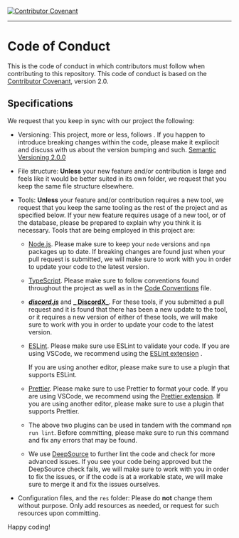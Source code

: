 [![Contributor Covenant](https://img.shields.io/badge/Contributor%20Covenant-2.1-4baaaa.svg)](CODE-OF-CONDUCT.md)

---

# Code of Conduct

This is the code of conduct in which contributors must follow when contributing to this repository. This code of conduct
is based on the [Contributor Covenant](https://www.contributor-covenant.org/), version 2.0.

## Specifications

We request that you keep in sync with our project the following:

-   Versioning: This project, more or less, follows . If you happen to introduce breaking changes within the code,
    please make it expliocit and discuss with us about the version bumping and such.
    [Semantic Versioning 2.0.0](https://semver.org/)

-   File structure: **Unless** your new feature and/or contribution is large and feels like it would be better suited in
    its own folder, we request that you keep the same file structure elsewhere.

-   Tools: **Unless** your feature and/or contribution requires a new tool, we request that you keep the same tooling as
    the rest of the project and as specified below. If your new feature requires usage of a new tool, or of the
    database, please be prepared to explain why you think it is necessary. Tools that are being employed in this project
    are:

    -   [Node.js](https://nodejs.org/en/). Please make sure to keep your `node` versions and `npm` packages up to date.
        If breaking changes are found just when your pull request is submitted, we will make sure to work with you in
        order to update your code to the latest version.

    -   [TypeScript](https://www.typescriptlang.org/). Please make sure to follow conventions found throughout the
        project as well as in the [Code Conventions](CODE-CONVENTIONS.md) file.

    -   [**_discord.js_**](https://github.com/discordjs/discord.js) and
        [**_ DiscordX_**](https://github.com/discordx-ts/discordx). For these tools, if you submitted a pull request and
        it is found that there has been a new update to the tool, or it requires a new version of either of these tools,
        we will make sure to work with you in order to update your code to the latest version.

    -   [ESLint](https://eslint.org/). Please make sure use ESLint to validate your code. If you are using VSCode, we
        recommend using the
        [ESLint extension](https://marketplace.visualstudio.com/items?itemName=dbaeumer.vscode-eslint) .

        If you are using another editor, please make sure to use a plugin that supports ESLint.

    -   [Prettier](https://prettier.io/). Please make sure to use Prettier to format your code. If you are using VSCode,
        we recommend using the
        [Prettier extension](https://marketplace.visualstudio.com/items?itemName=esbenp.prettier-vscode). If you are
        using another editor, please make sure to use a plugin that supports Prettier.

    -   The above two plugins can be used in tandem with the command `npm run lint`. Before committing, please make sure
        to run this command and fix any errors that may be found.

    -   We use [DeepSource](https://deepsource.io) to further lint the code and check for more advanced issues. If you
        see your code being approved but the DeepSource check fails, we will make sure to work with you in order to fix
        the issues, or if the code is at a workable state, we will make sure to merge it and fix the issues ourselves.

-   Configuration files, and the `res` folder: Please do **not** change them without purpose. Only add resources as
    needed, or request for such resources upon committing.

Happy coding!

